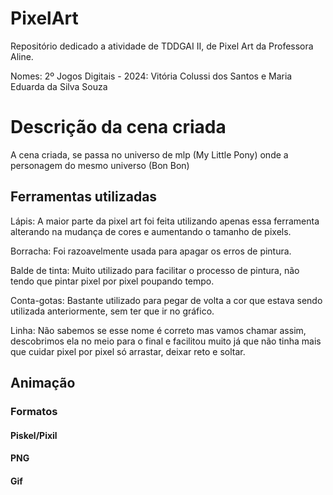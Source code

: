 # PixelArt
Repositório dedicado a atividade de TDDGAI II, de Pixel Art da Professora Aline.

<p>Nomes: 2º Jogos Digitais - 2024: Vitória Colussi dos Santos e Maria Eduarda da Silva Souza</p>

<h1>Descrição da cena criada</h1>
<p>A cena criada, se passa no universo de mlp (My Little Pony) onde a personagem do mesmo universo (Bon Bon)</p>

<h2>Ferramentas utilizadas</h2>

<p>Lápis: A maior parte da pixel art foi feita utilizando apenas essa ferramenta alterando na mudança de cores e aumentando o tamanho de pixels.</p>
<p>Borracha: Foi razoavelmente usada para apagar os erros de pintura.</p>
<p>Balde de tinta: Muito utilizado para facilitar o processo de pintura, não tendo que pintar pixel por pixel poupando tempo.</p>
<p>Conta-gotas: Bastante utilizado para pegar de volta a cor que estava sendo utilizada anteriormente, sem ter que ir no gráfico.</p>
<p>Linha: Não sabemos se esse nome é correto mas vamos chamar assim, descobrimos ela no meio para o final e facilitou muito já que não tinha mais que cuidar pixel por pixel só arrastar, deixar reto e soltar.</p>

<h2>Animação</h2>

<h3>Formatos</h3>

<h4>Piskel/Pixil</h4>


<h4>PNG</h4>


<h4>Gif</h4>
